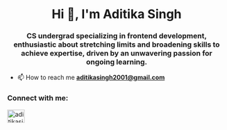 <h1 align="center">Hi 👋, I'm Aditika Singh</h1>
<h3 align="center">CS undergrad specializing in frontend development, enthusiastic about stretching limits and broadening skills to achieve expertise, driven by an unwavering passion for ongoing learning.</h3>

- 📫 How to reach me **aditikasingh2001@gmail.com**

<h3 align="left">Connect with me:</h3>
<p align="left">
<a href="https://linkedin.com/in/aditikasingh" target="blank"><img align="center" src="https://raw.githubusercontent.com/rahuldkjain/github-profile-readme-generator/master/src/images/icons/Social/linked-in-alt.svg" alt="aditikasingh" height="30" width="40" /></a>
</p>

